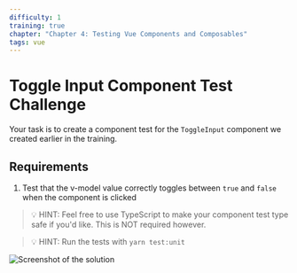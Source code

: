 ```yaml
---
difficulty: 1
training: true
chapter: "Chapter 4: Testing Vue Components and Composables"
tags: vue
---
```


# Toggle Input Component Test Challenge

Your task is to create a component test for the `ToggleInput` component we created earlier in the training.

## Requirements

1. Test that the v-model value correctly toggles between `true` and `false` when the component is clicked

> 💡 HINT: Feel free to use TypeScript to make your component test type safe if you'd like. This is NOT required however.

> 💡 HINT: Run the tests with `yarn test:unit`

![Screenshot of the solution](https://images.certificates.dev/csvd-training-code-challenge-11.png)

